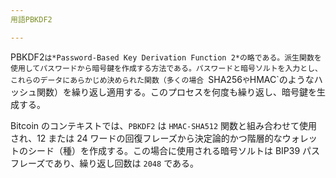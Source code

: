 ```yaml
---
用語PBKDF2

---
```

PBKDF2`は*Password-Based Key Derivation Function 2*の略である。派生関数を使用してパスワードから暗号鍵を作成する方法である。パスワードと暗号ソルトを入力とし、これらのデータにあらかじめ決められた関数（多くの場合 `SHA256`や`HMAC`のようなハッシュ関数）を繰り返し適用する。このプロセスを何度も繰り返し、暗号鍵を生成する。

Bitcoin のコンテキストでは、`PBKDF2` は `HMAC-SHA512` 関数と組み合わせて使用され、12 または 24 ワードの回復フレーズから決定論的かつ階層的なウォレットのシード（種）を作成する。この場合に使用される暗号ソルトは BIP39 パスフレーズであり、繰り返し回数は `2048` である。